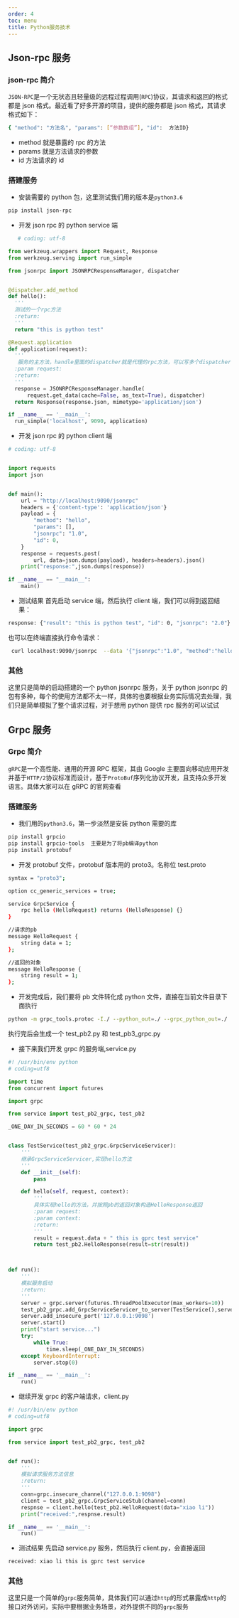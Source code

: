 ```yaml
---
order: 4
toc: menu
title: Python服务技术
---
```


## Json-rpc 服务

### json-rpc 简介

`JSON-RPC`是一个无状态且轻量级的远程过程调用(`RPC`)协议，其请求和返回的格式都是 json 格式。最近看了好多开源的项目，提供的服务都是 json 格式，其请求格式如下：

```bash
{ "method": "方法名", "params": [“参数数组”], "id":  方法ID}
```

- method 就是暴露的 rpc 的方法
- params 就是方法请求的参数
- id 方法请求的 id

### 搭建服务

- 安装需要的 python 包，这里测试我们用的版本是`python3.6`

```bash
pip install json-rpc
```

- 开发 json rpc 的 python service 端

```python
   # coding: utf-8

from werkzeug.wrappers import Request, Response
from werkzeug.serving import run_simple

from jsonrpc import JSONRPCResponseManager, dispatcher


@dispatcher.add_method
def hello():
  '''
  测试的一个rpc方法
  :return:
  '''
  return "this is python test"

@Request.application
def application(request):
  '''
   服务的主方法，handle里面的dispatcher就是代理的rpc方法，可以写多个dispatcher
  :param request:
  :return:
  '''
  response = JSONRPCResponseManager.handle(
      request.get_data(cache=False, as_text=True), dispatcher)
  return Response(response.json, mimetype='application/json')

if __name__ == '__main__':
  run_simple('localhost', 9090, application)
```

- 开发 json rpc 的 python client 端

```python
# coding: utf-8


import requests
import json


def main():
    url = "http://localhost:9090/jsonrpc"
    headers = {'content-type': 'application/json'}
    payload = {
        "method": "hello",
        "params": [],
        "jsonrpc": "1.0",
        "id": 0,
    }
    response = requests.post(
        url, data=json.dumps(payload), headers=headers).json()
    print("response:",json.dumps(response))

if __name__ == "__main__":
    main()
```

- 测试结果
  首先启动 service 端，然后执行 client 端，我们可以得到返回结果：

```bash
response: {"result": "this is python test", "id": 0, "jsonrpc": "2.0"}
```

也可以在终端直接执行命令请求：

```bash
 curl localhost:9090/jsonrpc  --data '{"jsonrpc":"1.0", "method":"hello", "params":[], "id":1}'
```

### 其他

这里只是简单的启动搭建的一个 python jsonrpc 服务，关于 python jsonrpc 的包有多种，每个的使用方法都不太一样，具体的也要根据业务实际情况去处理，我们只是简单模拟了整个请求过程，对于想用 python 提供 rpc 服务的可以试试

## Grpc 服务

### Grpc 简介

`gRPC`是一个高性能、通用的开源 RPC 框架，其由 Google 主要面向移动应用开发并基于`HTTP/2`协议标准而设计，基于`ProtoBuf`序列化协议开发，且支持众多开发语言。具体大家可以在 gRPC 的官网查看

### 搭建服务

- 我们用的`python3.6`，第一步淡然是安装 python 需要的库

```bash
pip install grpcio
pip install grpcio-tools  主要是为了将pb编译python
pip install protobuf
```

- 开发 protobuf 文件，protobuf 版本用的 proto3。名称位 test.proto

```bash
syntax = "proto3";

option cc_generic_services = true;

service GrpcService {
    rpc hello (HelloRequest) returns (HelloResponse) {}
}

//请求的pb
message HelloRequest {
    string data = 1;
};

//返回的对象
message HelloResponse {
    string result = 1;
};
```

- 开发完成后，我们要将 pb 文件转化成 python 文件，直接在当前文件目录下面执行

```bash
python -m grpc_tools.protoc -I./ --python_out=./ --grpc_python_out=./  ./test.proto
```

执行完后会生成一个 test_pb2.py 和 test_pb3_grpc.py

- 接下来我们开发 grpc 的服务端,service.py

```python
#! /usr/bin/env python
# coding=utf8

import time
from concurrent import futures

import grpc

from service import test_pb2_grpc, test_pb2

_ONE_DAY_IN_SECONDS = 60 * 60 * 24


class TestService(test_pb2_grpc.GrpcServiceServicer):
    '''
    继承GrpcServiceServicer,实现hello方法
    '''
    def __init__(self):
        pass

    def hello(self, request, context):
        '''
        具体实现hello的方法，并按照pb的返回对象构造HelloResponse返回
        :param request:
        :param context:
        :return:
        '''
        result = request.data + " this is gprc test service"
        return test_pb2.HelloResponse(result=str(result))



def run():
    '''
    模拟服务启动
    :return:
    '''
    server = grpc.server(futures.ThreadPoolExecutor(max_workers=10))
    test_pb2_grpc.add_GrpcServiceServicer_to_server(TestService(),server)
    server.add_insecure_port('127.0.0.1:9098')
    server.start()
    print("start service...")
    try:
        while True:
            time.sleep(_ONE_DAY_IN_SECONDS)
    except KeyboardInterrupt:
        server.stop(0)

if __name__ == '__main__':
    run()
```

- 继续开发 grpc 的客户端请求，client.py

```python
#! /usr/bin/env python
# coding=utf8

import grpc

from service import test_pb2_grpc, test_pb2


def run():
    '''
    模拟请求服务方法信息
    :return:
    '''
    conn=grpc.insecure_channel("127.0.0.1:9098")
    client = test_pb2_grpc.GrpcServiceStub(channel=conn)
    respnse = client.hello(test_pb2.HelloRequest(data="xiao li"))
    print("received:",respnse.result)

if __name__ == '__main__':
    run()
```

- 测试结果
  先启动 service.py 服务，然后执行 client.py，会直接返回

```bash
received: xiao li this is gprc test service
```

### 其他

这里只是一个简单的`grpc`服务简单，具体我们可以通过`http`的形式暴露成`http`的接口对外访问，实际中要根据业务场景，对外提供不同的`grpc`服务
